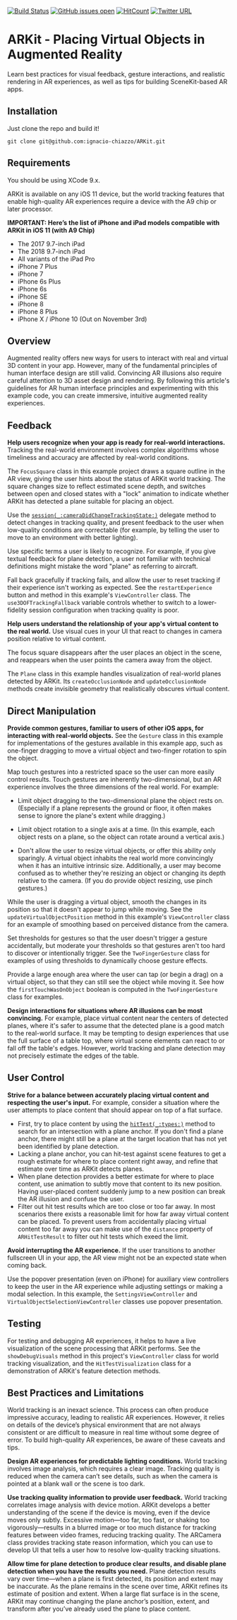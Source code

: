 [![Build Status](https://travis-ci.org/ignacio-chiazzo/ARKit.svg?branch=master)](https://travis-ci.org/ignacio-chiazzo/ARKit)
[![GitHub issues open](https://img.shields.io/github/issues/ignacio-chiazzo/ARKit.svg?maxAge=2592000)]() 
[![HitCount](http://hits.dwyl.io/ignacio/ignacio-chiazzo/ARKit.svg)](http://hits.dwyl.io/ignacio/ignacio-chiazzo/ARKit)
[![Twitter URL](https://img.shields.io/twitter/url/https/twitter.com/fold_left.svg?style=social&label=Contact)](https://twitter.com/IgnacioChiazzo)

# ARKit - Placing Virtual Objects in Augmented Reality

Learn best practices for visual feedback, gesture interactions, and realistic rendering in AR experiences, as well as tips for building SceneKit-based AR apps.

## Installation

Just clone the repo and build it!

`git clone git@github.com:ignacio-chiazzo/ARKit.git`

## Requirements
You should be using XCode 9.x.

ARKit is available on any iOS 11 device, but the world tracking features that enable high-quality AR experiences require a device with the A9 chip or later processor.

**IMPORTANT: Here’s the list of iPhone and iPad models compatible with ARKit in iOS 11  (with A9 Chip)**

* The 2017 9.7-inch iPad
* The 2018 9.7-inch iPad
* All variants of the iPad Pro
* iPhone 7 Plus
* iPhone 7
* iPhone 6s Plus
* iPhone 6s
* iPhone SE
* iPhone 8
* iPhone 8 Plus
* iPhone X / iPhone 10 (Out on November 3rd)

## Overview

Augmented reality offers new ways for users to interact with real and virtual 3D content in your app. However, many of the fundamental principles of human interface design are still valid. Convincing AR illusions also require careful attention to 3D asset design and rendering. By following this article's guidelines for AR human interface principles and experimenting with this example code, you can create immersive, intuitive augmented reality experiences.

## Feedback

**Help users recognize when your app is ready for real-world interactions.**
Tracking the real-world environment involves complex algorithms whose timeliness and accuracy are affected by real-world conditions.

The `FocusSquare` class in this example project draws a square outline in the AR view, giving the user hints about the status of ARKit world tracking. The square changes size to reflect estimated scene depth, and switches between open and closed states with a "lock" animation to indicate whether ARKit has detected a plane suitable for placing an object.

Use the [`session(_:cameraDidChangeTrackingState:)`](https://developer.apple.com/documentation/arkit/arsessionobserver/2887450-session) delegate method to detect changes in tracking quality, and present feedback to the user when low-quality conditions are correctable (for example, by telling the user to move to an environment with better lighting).

Use specific terms a user is likely to recognize. For example, if you give textual feedback for plane detection, a user not familiar with technical definitions might mistake the word "plane" as referring to aircraft.

Fall back gracefully if tracking fails, and allow the user to reset tracking if their experience isn't working as expected. See the `restartExperience` button and method in this example's `ViewController` class. The `use3DOFTrackingFallback` variable controls whether to switch to a lower-fidelity session configuration when tracking quality is poor.

**Help users understand the relationship of your app's virtual content to the real world.** Use visual cues in your UI that react to changes in camera position relative to virtual content.

The focus square disappears after the user places an object in the scene, and reappears when the user points the camera away from the object.

The `Plane` class in this example handles visualization of real-world planes detected by ARKit. Its `createOcclusionNode` and `updateOcclusionNode` methods create invisible geometry that realistically obscures virtual content.

## Direct Manipulation

**Provide common gestures, familiar to users of other iOS apps, for interacting with real-world objects.** See the `Gesture` class in this example for implementations of the gestures available in this example app, such as one-finger dragging to move a virtual object and two-finger rotation to spin the object.

Map touch gestures into a restricted space so the user can more easily control results. Touch gestures are inherently two-dimensional, but an AR experience involves the three dimensions of the real world. For example:

- Limit object dragging to the two-dimensional plane the object rests on. (Especially if a plane represents the ground or floor, it often makes sense to ignore the plane's extent while dragging.)

- Limit object rotation to a single axis at a time. (In this example, each object rests on a plane, so the object can rotate around a vertical axis.)

- Don't allow the user to resize virtual objects, or offer this ability only sparingly. A virtual object inhabits the real world more convincingly when it has an intuitive intrinsic size. Additionally, a user may become confused as to whether they're resizing an object or changing its depth relative to the camera. (If you do provide object resizing, use pinch gestures.)

While the user is dragging a virtual object, smooth the changes in its position so that it doesn't appear to jump while moving. See the `updateVirtualObjectPosition` method in this example's `ViewController` class for an example of smoothing based on perceived distance from the camera.

Set thresholds for gestures so that the user doesn't trigger a gesture accidentally, but moderate your thresholds so that gestures aren't too hard to discover or intentionally trigger. See the `TwoFingerGesture` class for examples of using thresholds to dynamically choose gesture effects.

Provide a large enough area where the user can tap (or begin a drag) on a virtual object, so that they can still see the object while moving it. See how the `firstTouchWasOnObject` boolean is computed in the `TwoFingerGesture` class for examples.

**Design interactions for situations where AR illusions can be most convincing.** For example, place virtual content near the centers of detected planes, where it's safer to assume that the detected plane is a good match to the real-world surface. It may be tempting to design experiences that use the full surface of a table top, where virtual scene elements can react to or fall off the table's edges. However, world tracking and plane detection may not precisely estimate the edges of the table.


## User Control

**Strive for a balance between accurately placing virtual content and respecting the user's input.** For example, consider a situation where the user attempts to place content that should appear on top of a flat surface.

- First, try to place content by using the [`hitTest(_:types:)`](https://developer.apple.com/documentation/arkit/arframe/2875718-hittest) method to search for an intersection with a plane anchor. If you don't find a plane anchor, there might still be a plane at the target location that has not yet been identified by plane detection.
- Lacking a plane anchor, you can hit-test against scene features to get a rough estimate for where to place content right away, and refine that estimate over time as ARKit detects planes.
- When plane detection provides a better estimate for where to place content, use animation to subtly move that content to its new position. Having user-placed content suddenly jump to a new position can break the AR illusion and confuse the user.
- Filter out hit test results which are too close or too far away. In most scenarios there exists a reasonable limit for how far away virtual content can be placed. To prevent users from accidentally placing virtual content too far away you can make use of the `distance` property of `ARHitTestResult` to filter out hit tests which exeed the limit.

**Avoid interrupting the AR experience.** If the user transitions to another fullscreen UI in your app, the AR view might not be an expected state when coming back.

Use the popover presentation (even on iPhone) for auxiliary view controllers to keep the user in the AR experience while adjusting settings or making a modal selection. In this example, the `SettingsViewController` and `VirtualObjectSelectionViewController` classes use popover presentation.

## Testing

For testing and debugging AR experiences, it helps to have a live visualization of the scene processing that ARKit performs. See the `showDebugVisuals` method in this project's `ViewController` class for world tracking visualization, and the `HitTestVisualization` class for a demonstration of ARKit's feature detection methods.

## Best Practices and Limitations

World tracking is an inexact science. This process can often produce impressive accuracy, leading to realistic AR experiences. However, it relies on details of the device’s physical environment that are not always consistent or are difficult to measure in real time without some degree of error. To build high-quality AR experiences, be aware of these caveats and tips.

**Design AR experiences for predictable lighting conditions.** World tracking involves image analysis, which requires a clear image. Tracking quality is reduced when the camera can’t see details, such as when the camera is pointed at a blank wall or the scene is too dark.

**Use tracking quality information to provide user feedback.** World tracking correlates image analysis with device motion. ARKit develops a better understanding of the scene if the device is moving, even if the device moves only subtly. Excessive motion—too far, too fast, or shaking too vigorously—results in a blurred image or too much distance for tracking features between video frames, reducing tracking quality. The
ARCamera
 class provides tracking state reason information, which you can use to develop UI that tells a user how to resolve low-quality tracking situations.

**Allow time for plane detection to produce clear results, and disable plane detection when you have the results you need.** Plane detection results vary over time—when a plane is first detected, its position and extent may be inaccurate. As the plane remains in the scene over time, ARKit refines its estimate of position and extent. When a large flat surface is in the scene, ARKit may continue changing the plane anchor’s position, extent, and transform after you’ve already used the plane to place content.
